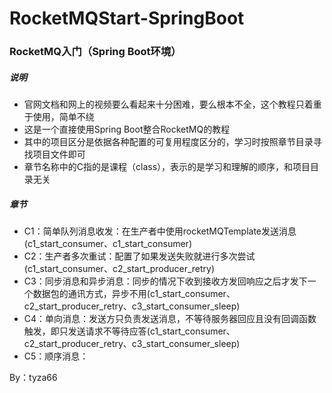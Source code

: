 # RocketMQStart-SpringBoot
### RocketMQ入门（Spring Boot环境）
##### 说明
- 官网文档和网上的视频要么看起来十分困难，要么根本不全，这个教程只着重于使用，简单不绕
- 这是一个直接使用Spring Boot整合RocketMQ的教程
- 其中的项目区分是依据各种配置的可复用程度区分的，学习时按照章节目录寻找项目文件即可
- 章节名称中的C指的是课程（class），表示的是学习和理解的顺序，和项目目录无关

##### 章节
- C1：简单队列消息收发：在生产者中使用rocketMQTemplate发送消息(c1_start_consumer、c1_start_consumer)
- C2：生产者多次重试：配置了如果发送失败就进行多次尝试(c1_start_consumer、c2_start_producer_retry)
- C3：同步消息和异步消息：同步的情况下收到接收方发回响应之后才发下一个数据包的通讯方式，异步不用(c1_start_consumer、c2_start_producer_retry、c3_start_consumer_sleep)
- C4：单向消息：发送方只负责发送消息，不等待服务器回应且没有回调函数触发，即只发送请求不等待应答(c1_start_consumer、c2_start_producer_retry、c3_start_consumer_sleep)
- C5：顺序消息：

By：tyza66
